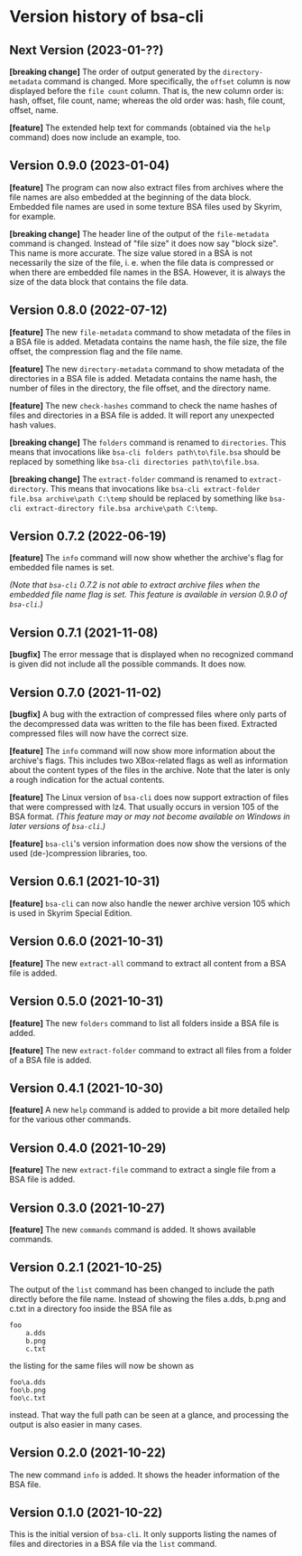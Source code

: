 # Version history of bsa-cli

## Next Version (2023-01-??)

__[breaking change]__
The order of output generated by the `directory-metadata` command is changed.
More specifically, the `offset` column is now displayed before the `file count`
column. That is, the new column order is: hash, offset, file count, name;
whereas the old order was: hash, file count, offset, name.

__[feature]__
The extended help text for commands (obtained via the `help` command) does now
include an example, too.

## Version 0.9.0 (2023-01-04)

__[feature]__
The program can now also extract files from archives where the file names are
also embedded at the beginning of the data block. Embedded file names are used
in some texture BSA files used by Skyrim, for example.

__[breaking change]__
The header line of the output of the `file-metadata` command is changed. Instead
of "file size" it does now say "block size". This name is more accurate. The
size value stored in a BSA is not necessarily the size of the file, i. e. when
the file data is compressed or when there are embedded file names in the BSA.
However, it is always the size of the data block that contains the file data.

## Version 0.8.0 (2022-07-12)

__[feature]__
The new `file-metadata` command to show metadata of the files in a BSA file is
added. Metadata contains the name hash, the file size, the file offset, the
compression flag and the file name.

__[feature]__
The new `directory-metadata` command to show metadata of the directories in a
BSA file is added. Metadata contains the name hash, the number of files in the
directory, the file offset, and the directory name.

__[feature]__
The new `check-hashes` command to check the name hashes of files and directories
in a BSA file is added. It will report any unexpected hash values.

__[breaking change]__
The `folders` command is renamed to `directories`.
This means that invocations like `bsa-cli folders path\to\file.bsa` should be
replaced by something like `bsa-cli directories path\to\file.bsa`.

__[breaking change]__
The `extract-folder` command is renamed to `extract-directory`.
This means that invocations like
`bsa-cli extract-folder file.bsa archive\path C:\temp`
should be replaced by something like
`bsa-cli extract-directory file.bsa archive\path C:\temp`.

## Version 0.7.2 (2022-06-19)

__[feature]__
The `info` command will now show whether the archive's flag for embedded file
names is set.

_(Note that `bsa-cli` 0.7.2 is not able to extract archive files when the
embedded file name flag is set. This feature is available in version 0.9.0 of
`bsa-cli`.)_

## Version 0.7.1 (2021-11-08)

__[bugfix]__
The error message that is displayed when no recognized command is given did not
include all the possible commands. It does now.

## Version 0.7.0 (2021-11-02)

__[bugfix]__
A bug with the extraction of compressed files where only parts of the
decompressed data was written to the file has been fixed. Extracted compressed
files will now have the correct size.

__[feature]__
The `info` command will now show more information about the archive's flags.
This includes two XBox-related flags as well as information about the content
types of the files in the archive. Note that the later is only a rough
indication for the actual contents.

__[feature]__
The Linux version of `bsa-cli` does now support extraction of files that were
compressed with lz4. That usually occurs in version 105 of the BSA format.
_(This feature may or may not become available on Windows in later versions of
`bsa-cli`.)_

__[feature]__
`bsa-cli`'s version information does now show the versions of the used
(de-)compression libraries, too.

## Version 0.6.1 (2021-10-31)

__[feature]__
`bsa-cli` can now also handle the newer archive version 105 which is used in
Skyrim Special Edition.

## Version 0.6.0 (2021-10-31)

__[feature]__
The new `extract-all` command to extract all content from a BSA file is added.

## Version 0.5.0 (2021-10-31)

__[feature]__
The new `folders` command to list all folders inside a BSA file is added.

__[feature]__
The new `extract-folder` command to extract all files from a folder of a BSA
file is added.

## Version 0.4.1 (2021-10-30)

__[feature]__
A new `help` command is added to provide a bit more detailed help for the
various other commands.

## Version 0.4.0 (2021-10-29)

__[feature]__
The new `extract-file` command to extract a single file from a BSA file is
added.

## Version 0.3.0 (2021-10-27)

__[feature]__
The new `commands` command is added. It shows available commands.

## Version 0.2.1 (2021-10-25)

The output of the `list` command has been changed to include the path directly
before the file name. Instead of showing the files a.dds, b.png and c.txt in a
directory foo inside the BSA file as

```
foo
    a.dds
    b.png
    c.txt
```

the listing for the same files will now be shown as

```
foo\a.dds
foo\b.png
foo\c.txt
```

instead. That way the full path can be seen at a glance, and processing the
output is also easier in many cases.

## Version 0.2.0 (2021-10-22)

The new command `info` is added. It shows the header information of the BSA
file.

## Version 0.1.0 (2021-10-22)

This is the initial version of `bsa-cli`. It only supports listing the names of
files and directories in a BSA file via the `list` command.
